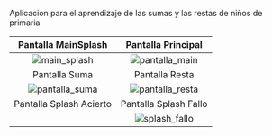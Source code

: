 Aplicacion para el aprendizaje de las sumas y las restas de niños de primaria


|                               Pantalla MainSplash                              |                                   Pantalla Principal                                |
|:------------------------------------------------------------------------------:|:------------------------------------------------------------------------------:|
| ![main_splash](https://github.com/saulhervas/calculatorKidsApp/assets/136034899/574ee30d-fbf2-48cb-81fa-a943adf6ac1a)   |  ![pantalla_main](https://github.com/saulhervas/calculatorKidsApp/assets/136034899/255afeae-c15d-41d5-9687-474baba12281) |
|                               Pantalla Suma                              |                                   Pantalla Resta                                  |
|   ![pantalla_suma](https://github.com/saulhervas/calculatorKidsApp/assets/136034899/db9678e8-dddd-41d4-9236-3024a1fc017e) | ![pantalla_resta](https://github.com/saulhervas/calculatorKidsApp/assets/136034899/634f61d5-bae7-427c-a06d-03bb6358df3b)   |
|                               Pantalla Splash Acierto                              |                                   Pantalla Splash Fallo                                  |
|    |  ![splash_fallo](https://github.com/saulhervas/calculatorKidsApp/assets/136034899/316b6554-4154-4033-b86a-9fc7e32d5793)  |
